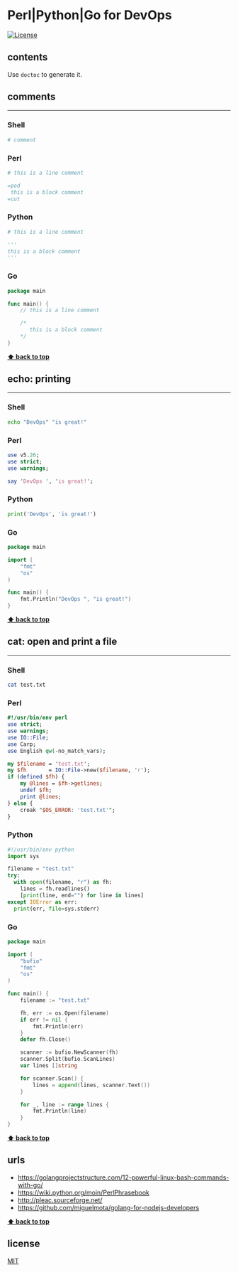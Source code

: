
# Perl|Python|Go for DevOps

[![License](http://img.shields.io/badge/license-MIT-blue.svg)](LICENSE)

## contents

Use `doctoc` to generate it.

## comments

---

### Shell

```bash
# comment
```

### Perl

```perl
# this is a line comment

=pod
 this is a block comment
=cut
```

### Python

```python
# this is a line comment

'''
this is a block comment
'''
```

### Go

```go
package main

func main() {
	// this is a line comment

	/*
	   this is a block comment
	*/
}
```

**[⬆ back to top](#contents)**

## echo: printing

---

### Shell

```bash
echo "DevOps" "is great!"
```

### Perl

```perl
use v5.26;
use strict;
use warnings;

say 'DevOps ', 'is great!';
```

### Python

```python
print('DevOps', 'is great!')
```

### Go

```go
package main

import (
	"fmt"
	"os"
)

func main() {
	fmt.Println("DevOps ", "is great!")
}
```

**[⬆ back to top](#contents)**

## cat: open and print a file

---

### Shell

```bash
cat test.txt
```

### Perl

```perl
#!/usr/bin/env perl
use strict;
use warnings;
use IO::File;
use Carp;
use English qw(-no_match_vars);

my $filename = 'test.txt';
my $fh       = IO::File->new($filename, 'r');
if (defined $fh) {
    my @lines = $fh->getlines;
    undef $fh;
    print @lines;
} else {
    croak "$OS_ERROR: 'test.txt'";
}
```

### Python

```python
#!/usr/bin/env python
import sys

filename = "test.txt"
try:
  with open(filename, "r") as fh:
    lines = fh.readlines()
    [print(line, end="") for line in lines]
except IOError as err:
  print(err, file=sys.stderr)
```

### Go

```go
package main

import (
	"bufio"
	"fmt"
	"os"
)

func main() {
	filename := "test.txt"

	fh, err := os.Open(filename)
	if err != nil {
		fmt.Println(err)
	}
	defer fh.Close()

	scanner := bufio.NewScanner(fh)
	scanner.Split(bufio.ScanLines)
	var lines []string

	for scanner.Scan() {
		lines = append(lines, scanner.Text())
	}

	for _, line := range lines {
		fmt.Println(line)
	}
}
```

**[⬆ back to top](#contents)**

## urls

- <https://golangprojectstructure.com/12-powerful-linux-bash-commands-with-go/>
- <https://wiki.python.org/moin/PerlPhrasebook>
- <http://pleac.sourceforge.net/>
- <https://github.com/miguelmota/golang-for-nodejs-developers>

**[⬆ back to top](#contents)**

## license

[MIT](LICENSE)
